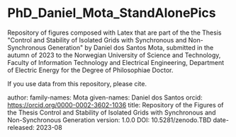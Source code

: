 # PhD_Daniel_Mota_StandAlonePics

Repository of figures composed with Latex that are part of the the Thesis
"Control and Stability of Isolated Grids with Synchronous and Non-Synchronous Generation"
by Daniel dos Santos Mota, submitted in the autumn of 2023 to the
Norwegian University of Science and Technology, Faculty of Information
Technology and Electrical Engineering, Department of Electric Energy
for the Degree of Philosophiae Doctor.

If you use data from this repository, please cite.

author:
family-names: Mota
given-names: Daniel dos Santos
orcid: https://orcid.org/0000-0002-3602-1036
title: Repository of the Figures of the Thesis Control and Stability of Isolated Grids with Synchronous and Non-Synchronous Generation
version: 1.0.0
DOI: 10.5281/zenodo.TBD
date-released: 2023-08
